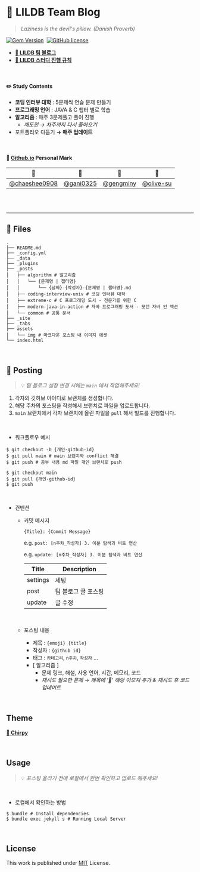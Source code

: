 # 🛌 LILDB Team Blog

> _Laziness is the devil's pillow. (Danish Proverb)_

[![Gem Version](https://img.shields.io/gem/v/jekyll-theme-chirpy)][gem]&nbsp;
[![GitHub license](https://img.shields.io/github/license/cotes2020/chirpy-starter.svg?color=blue)][mit]

- **[🛌 LILDB 팀 블로그](https://l1ldb.github.io)**
- **[🎲 LILDB 스터디 진행 규칙](https://l1ldb.github.io/about)**

<br>

#### ✏️ Study Contents

- **코딩 인터뷰 대학** : 5문제씩 연습 문제 만들기
- **프로그래밍 언어** : JAVA & C 챕터 별로 학습
- **알고리즘** : 매주 3문제풀고 풀이 진행
  - _재도전 → 차주까지 다시 풀어오기_
- 포트폴리오 다듬기 **→ 매주 업데이트**

<br>

#### 🔖 [Github.io](https://l1ldb.github.io) Personal Mark

| 🐹                                               | 🐢                                       | 🦊                                       | 🐣                                       |
| ------------------------------------------------ | ---------------------------------------- | ---------------------------------------- | ---------------------------------------- |
| [@chaeshee0908](https://github.com/chaeshee0908) | [@gani0325](https://github.com/gani0325) | [@gengminy](https://github.com/gengminy) | [@olive-su](https://github.com/olive-su) |

<br>
<br>

---

## 📁 Files

```shell
.
├── README.md
├── _config.yml
├── _data
├── _plugins
├── _posts
│   ├── algorithm # 알고리즘
│   │   └── {문제명 | 챕터명}
│   │       └── {날짜}-{작성자}-{문제명 | 챕터명}.md
│   ├── coding-interview-univ # 코딩 인터뷰 대학
│   ├── extreme-c # C 프로그래밍 도서 - 전문가를 위한 C
│   ├── modern-java-in-action # 자바 프로그래밍 도서 - 모던 자바 인 액션
│   └── common # 공통 문서
├── _site
├── _tabs
├── assets
│   └── img # 마크다운 포스팅 내 이미지 에셋
└── index.html
```

<br>

## 📮 Posting

> 💡 _팀 블로그 설정 변경 시에는 `main` 에서 작업해주세요!_

1. 각자의 깃허브 아이디로 브랜치를 생성합니다.
2. 해당 주차의 포스팅을 작성해서 브랜치로 파일을 업로드합니다.
3. `main` 브랜치에서 각자 브랜치에 올린 파일을 `pull` 해서 빌드를 진행합니다.

<br>

- 워크플로우 예시

```shell
$ git checkout -b {개인-github-id}
$ git pull main # main 브랜치와 conflict 해결
$ git push # 공부 내용 md 파일 개인 브랜치로 push

$ git checkout main
$ git pull {개인-github-id}
$ git push
```

<br>

- 컨벤션

  - 커밋 메시지

    `{Title}: {Commit Message}`

    e.g. `post: [n주차_작성자] 3. 이분 탐색과 비트 연산`

    e.g. `update: [n주차_작성자] 3. 이분 탐색과 비트 연산`
    <br>

    | Title    | Description         |
    | -------- | ------------------- |
    | settings | 세팅                |
    | post     | 팀 블로그 글 포스팅 |
    | update   | 글 수정             |

    <br>

  - 포스팅 내용
    - 제목 : `{emoji} {title}`
    - 작성자 : `{github id}`
    - 태그 : `카테고리`, `n주차`, `작성자` ...
      <br>
    - [ 알고리즘 ]
      - 문제 링크, 해설, 사용 언어, 시간, 메모리, 코드
      - _재시도 필요한 문제 → 제목에 '🔄' 해당 이모지 추가 & 재시도 후 코드 업데이트_

<br>

## Theme

[**🔗 Chirpy**][chirpy]

<br>

## Usage

> 💡 _포스팅 올리기 전에 로컬에서 한번 확인하고 업로드 해주세요!_

<br>

- 로컬에서 확인하는 방법

```shell
$ bundle # Install dependencies
$ bundle exec jekyll s # Running Local Server
```

<br>

## License

This work is published under [MIT][mit] License.

[gem]: https://rubygems.org/gems/jekyll-theme-chirpy
[chirpy]: https://github.com/cotes2020/jekyll-theme-chirpy/
[mit]: https://github.com/cotes2020/chirpy-starter/blob/master/LICENSE

<br>
